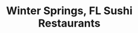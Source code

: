 ---
layout: city
title: Winter Springs, FL Sushi Restaurants
permalink: /florida/winter-springs/
stateAbbr: FL
stateName: Florida
cityName: Winter Springs
---